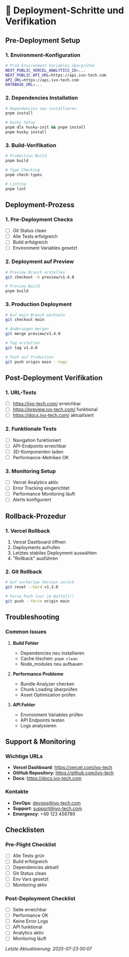 # 🚀 Deployment-Schritte und Verifikation

## Pre-Deployment Setup

### 1. Environment-Konfiguration

```bash
# Prod Environment Variables überprüfen
NEXT_PUBLIC_VERCEL_ANALYTICS_ID=...
NEXT_PUBLIC_API_URL=https://api.ivo-tech.com
API_URL=https://api.ivo-tech.com
DATABASE_URL=...
```

### 2. Dependencies Installation

```bash
# Dependencies neu installieren
pnpm install

# Husky Setup
pnpm dlx husky-init && pnpm install
pnpm husky install
```

### 3. Build-Verifikation

```bash
# Production Build
pnpm build

# Type Checking
pnpm check-types

# Linting
pnpm lint
```

## Deployment-Prozess

### 1. Pre-Deployment Checks

- [ ] Git Status clean
- [ ] Alle Tests erfolgreich
- [ ] Build erfolgreich
- [ ] Environment Variables gesetzt

### 2. Deployment auf Preview

```bash
# Preview Branch erstellen
git checkout -b preview/v1.4.0

# Preview Build
pnpm build
```

### 3. Production Deployment

```bash
# Auf main Branch wechseln
git checkout main

# Änderungen mergen
git merge preview/v1.4.0

# Tag erstellen
git tag v1.4.0

# Push auf Production
git push origin main --tags
```

## Post-Deployment Verifikation

### 1. URL-Tests

- [ ] https://ivo-tech.com/ erreichbar
- [ ] https://preview.ivo-tech.com/ funktional
- [ ] https://docs.ivo-tech.com/ aktualisiert

### 2. Funktionale Tests

- [ ] Navigation funktioniert
- [ ] API-Endpoints erreichbar
- [ ] 3D-Komponenten laden
- [ ] Performance-Metriken OK

### 3. Monitoring Setup

- [ ] Vercel Analytics aktiv
- [ ] Error Tracking eingerichtet
- [ ] Performance Monitoring läuft
- [ ] Alerts konfiguriert

## Rollback-Prozedur

### 1. Vercel Rollback

1. Vercel Dashboard öffnen
2. Deployments aufrufen
3. Letztes stabiles Deployment auswählen
4. "Rollback" ausführen

### 2. Git Rollback

```bash
# Auf vorherige Version zurück
git reset --hard v1.3.0

# Force Push (nur im Notfall!)
git push --force origin main
```

## Troubleshooting

### Common Issues

1. **Build Fehler**
   - Dependencies neu installieren
   - Cache löschen: `pnpm clean`
   - Node_modules neu aufbauen

2. **Performance Probleme**
   - Bundle Analyzer checken
   - Chunk Loading überprüfen
   - Asset Optimization prüfen

3. **API Fehler**
   - Environment Variables prüfen
   - API Endpoints testen
   - Logs analysieren

## Support & Monitoring

### Wichtige URLs

- **Vercel Dashboard**: https://vercel.com/ivo-tech
- **GitHub Repository**: https://github.com/ivo-tech
- **Docs**: https://docs.ivo-tech.com

### Kontakte

- **DevOps**: devops@ivo-tech.com
- **Support**: support@ivo-tech.com
- **Emergency**: +49 123 456789

## Checklisten

### Pre-Flight Checklist

- [ ] Alle Tests grün
- [ ] Build erfolgreich
- [ ] Dependencies aktuell
- [ ] Git Status clean
- [ ] Env Vars gesetzt
- [ ] Monitoring aktiv

### Post-Deployment Checklist

- [ ] Seite erreichbar
- [ ] Performance OK
- [ ] Keine Error Logs
- [ ] API funktional
- [ ] Analytics aktiv
- [ ] Monitoring läuft

_Letzte Aktualisierung: 2025-07-23 00:07_
